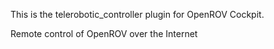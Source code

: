 This is the telerobotic_controller plugin for OpenROV Cockpit.

Remote control of OpenROV over the Internet
